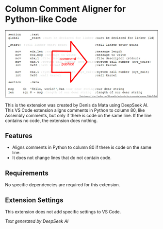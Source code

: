 # Column Comment Aligner for Python-like Code

![](https://raw.githubusercontent.com/denisdamata/column-comment-aligner/refs/heads/main/assembly-code.png)

This is the extension was created by Denis da Mata using DeepSeek AI. This VS Code extension aligns comments in Python
to column 80, like Assembly comments, but only if there is code on the same line. If the line contains no code, the
extension does nothing.

## Features

- Aligns comments in Python to column 80 if there is code on the same line.
- It does not change lines that do not contain code.

## Requirements

No specific dependencies are required for this extension.

## Extension Settings

This extension does not add specific settings to VS Code.

_Text generated by DeepSeek AI_


